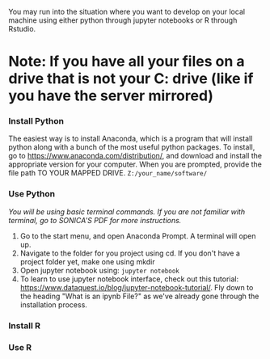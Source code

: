 You may run into the situation where you want to develop on your local machine using either python through jupyter notebooks or R through Rstudio.

# Note: If you have all your files on a drive that is not your C: drive (like if you have the server mirrored)
### Install Python
The easiest way is to install Anaconda, which is a program that will install python along with a bunch of the most useful python packages.
To install, go to https://www.anaconda.com/distribution/, and download and install the appropriate version for your computer. When you are prompted, provide the file path TO YOUR MAPPED DRIVE.
`Z:/your_name/software/`

### Use Python
*You will be using basic terminal commands. If you are not familiar with terminal, go to *SONICA'S PDF* for more instructions.*
1. Go to the start menu, and open Anaconda Prompt. A terminal will open up.
2. Navigate to the folder for you project using cd. If you don't have a project folder yet, make one using mkdir
3. Open jupyter notebook using:
`jupyter notebook`
4. To learn to use jupyter notebook interface, check out this tutorial: https://www.dataquest.io/blog/jupyter-notebook-tutorial/.
Fly down to the heading "What is an ipynb File?" as we've already gone through the installation process.

### Install R


### Use R

